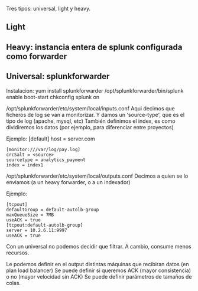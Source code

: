 Tres tipos: universal, light y heavy.


## Light ##


## Heavy: instancia entera de splunk configurada como forwarder ##



## Universal: splunkforwarder ##
Instalacion: 
yum install splunkforwarder
/opt/splunkforwarder/bin/splunk enable boot-start
chkconfig splunk on


/opt/splunkforwarder/etc/system/local/inputs.conf
Aqui decimos que ficheros de log se van a monitorizar.
Y damos un 'source-type', que es el tipo de log (apache, mysql, etc)
También definimos el index, es como dividiremos los datos (por ejemplo, para diferenciar entre proyectos)

Ejemplo:
    [default]
    host = server.com
    
    [monitor:///var/log/pay.log]
    crcSalt = <source>
    sourcetype = analytics_payment
    index = index1 



/opt/splunkforwarder/etc/system/local/outputs.conf
Decimos a quien se lo enviamos (a un heavy forwarder, o a un indexador)


Ejemplo:

    [tcpout]
    defaultGroup = default-autolb-group
    maxQueueSize = 7MB
    useACK = true
    [tcpout:default-autolb-group]
    server = 10.2.6.11:9997
    useACK = true


Con un universal no podemos decidir que filtrar. A cambio, consume menos recursos.

Le podemos definir en el output distintas máquinas que recibiran datos (en plan load balancer)
Se puede definir si queremos ACK (mayor consistencia) o no (mayor velocidad sin ACK)
Se puede definir parámetros de tamaños de colas.
